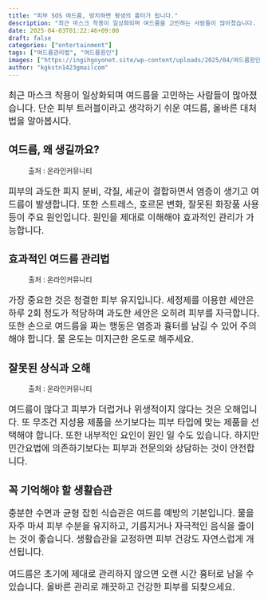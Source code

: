 ```yaml
---
title: "피부 SOS 여드름, 방치하면 평생의 흉터가 됩니다."
description: "최근 마스크 착용이 일상화되며 여드름을 고민하는 사람들이 많아졌습니다. 단순 피부 트러블이라고 생각하기 쉬운 여드름, 올바른 대처법을 알아봅시다."
date: 2025-04-03T01:22:46+09:00
draft: false
categories: ["entertainment"]
tags: ["여드름관리법", "여드름원인"]
images: ["https://ingihgoyonet.site/wp-content/uploads/2025/04/여드름원인-683x1024.jpg", "https://ingihgoyonet.site/wp-content/uploads/2025/04/여드름압출-1024x683.jpg", "https://ingihgoyonet.site/wp-content/uploads/2025/04/지성용화장품-683x1024.jpg"]
author: "kgkstn1423gmailcom"
---
```


<p style="font-size:18px">최근 마스크 착용이 일상화되며 여드름을 고민하는 사람들이 많아졌습니다. 단순 피부 트러블이라고 생각하기 쉬운 여드름, 올바른 대처법을 알아봅시다.</p> <h2 >여드름, 왜 생길까요?</h2> <figure ><img src="https://ingihgoyonet.site/wp-content/uploads/2025/04/여드름원인-683x1024.jpg" alt="" style="aspect-ratio:16/9;object-fit:cover"/><figcaption >출처 : 온라인커뮤니티</figcaption></figure> <p style="font-size:18px">피부의 과도한 피지 분비, 각질, 세균이 결합하면서 염증이 생기고 여드름이 발생합니다. 또한 스트레스, 호르몬 변화, 잘못된 화장품 사용 등이 주요 원인입니다. 원인을 제대로 이해해야 효과적인 관리가 가능합니다.</p> <h2 ><strong>효과적인 여드름 관리법</strong></h2> <figure ><img src="https://ingihgoyonet.site/wp-content/uploads/2025/04/여드름압출-1024x683.jpg" alt="" style="aspect-ratio:16/9;object-fit:cover"/><figcaption >출처 : 온라인커뮤니티</figcaption></figure> <p style="font-size:18px">가장 중요한 것은 청결한 피부 유지입니다. 세정제를 이용한 세안은 하루 2회 정도가 적당하며 과도한 세안은 오히려 피부를 자극합니다. 또한 손으로 여드름을 짜는 행동은 염증과 흉터를 남길 수 있어 주의해야 합니다. 물 온도는 미지근한 온도로 해주세요.</p> <h2 >잘못된 상식과 오해</h2> <figure ><img src="https://ingihgoyonet.site/wp-content/uploads/2025/04/지성용화장품-683x1024.jpg" alt="" style="aspect-ratio:16/9;object-fit:cover"/><figcaption >출처 : 온라인커뮤니티</figcaption></figure> <p style="font-size:18px">여드름이 많다고 피부가 더럽거나 위생적이지 않다는 것은 오해입니다. 또 무조건 지성용 제품을 쓰기보다는 피부 타입에 맞는 제품을 선택해야 합니다. 또한 내부적인 요인이 원인 일 수도 있습니다. 하지만 민간요법에 의존하기보다는 피부과 전문의와 상담하는 것이 안전합니다. </p> <h2 >꼭 기억해야 할 생활습관</h2> <p style="font-size:18px">충분한 수면과 균형 잡힌 식습관은 여드름 예방의 기본입니다. 물을 자주 마셔 피부 수분을 유지하고, 기름지거나 자극적인 음식을 줄이는 것이 좋습니다. 생활습관을 교정하면 피부 건강도 자연스럽게 개선됩니다.</p> <p style="font-size:18px">여드름은 초기에 제대로 관리하지 않으면 오랜 시간 흉터로 남을 수 있습니다. 올바른 관리로 깨끗하고 건강한 피부를 되찾으세요.</p>
